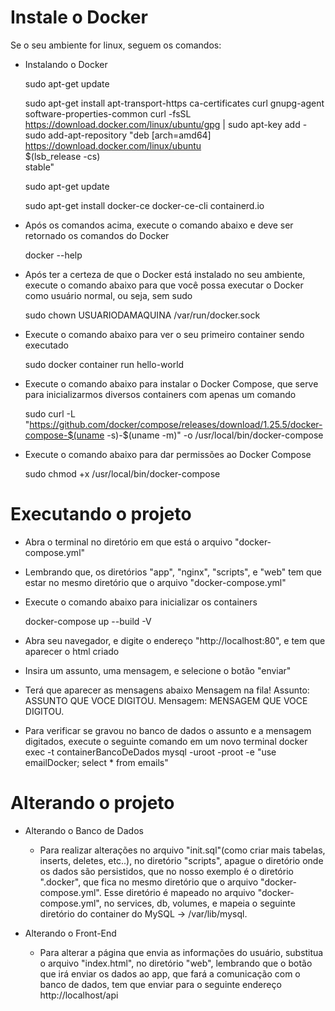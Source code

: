 # Instale o Docker
Se o seu ambiente for linux, seguem os comandos:

- Instalando o Docker

  sudo apt-get update

  sudo apt-get install     apt-transport-https     ca-certificates     curl     gnupg-agent     software-properties-common
  curl -fsSL https://download.docker.com/linux/ubuntu/gpg | sudo apt-key add -
  sudo add-apt-repository    "deb [arch=amd64] https://download.docker.com/linux/ubuntu \
   $(lsb_release -cs) \
   stable"

  sudo apt-get update

  sudo apt-get install docker-ce docker-ce-cli containerd.io

- Após os comandos acima, execute o comando abaixo e deve ser retornado os comandos do Docker
  
  docker --help
 
- Após ter a certeza de que o Docker está instalado no seu ambiente, execute o comando abaixo para que você possa executar o Docker como usuário normal, ou seja, sem sudo
  
  sudo chown USUARIODAMAQUINA /var/run/docker.sock
  
- Execute o comando abaixo para ver o seu primeiro container sendo executado
  
  sudo docker container run hello-world
  
- Execute o comando abaixo para instalar o Docker Compose, que serve para inicializarmos diversos containers com apenas um comando

  sudo curl -L "https://github.com/docker/compose/releases/download/1.25.5/docker-compose-$(uname -s)-$(uname -m)" -o /usr/local/bin/docker-compose
  
- Execute o comando abaixo para dar permissões ao Docker Compose

  sudo chmod +x /usr/local/bin/docker-compose
  
# Executando o projeto

- Abra o terminal no diretório em que está o arquivo "docker-compose.yml"

- Lembrando que, os diretórios "app", "nginx", "scripts", e "web" tem que estar no mesmo diretório que o arquivo "docker-compose.yml"

- Execute o comando abaixo para inicializar os containers
  
  docker-compose up --build -V
  
- Abra seu navegador, e digite o endereço "http://localhost:80", e tem que aparecer o html criado

- Insira um assunto, uma mensagem, e selecione o botão "enviar"

- Terá que aparecer as mensagens abaixo
  Mensagem na fila!
  Assunto: ASSUNTO QUE VOCE DIGITOU.
  Mensagem: MENSAGEM QUE VOCE DIGITOU.
  
- Para verificar se gravou no banco de dados o assunto e a mensagem digitados, execute o seguinte comando em um novo terminal
  docker exec -t containerBancoDeDados mysql -uroot -proot -e "use emailDocker; select * from emails"
  
# Alterando o projeto

- Alterando o Banco de Dados
  - Para realizar alterações no arquivo "init.sql"(como criar mais tabelas, inserts, deletes, etc..), no diretório "scripts", apague o diretório onde os dados são persistidos, que no nosso exemplo é o diretório ".docker", que fica no mesmo diretório que o arquivo "docker-compose.yml". Esse diretório é mapeado no arquivo "docker-compose.yml", no services, db, volumes, e mapeia o seguinte diretório do container do MySQL -> /var/lib/mysql.
  
- Alterando o Front-End
  - Para alterar a página que envia as informações do usuário, substitua o arquivo "index.html", no diretório "web", lembrando que o botão que irá enviar os dados ao app, que fará a comunicação com o banco de dados, tem que enviar para o seguinte endereço
    http://localhost/api
    

  
  
